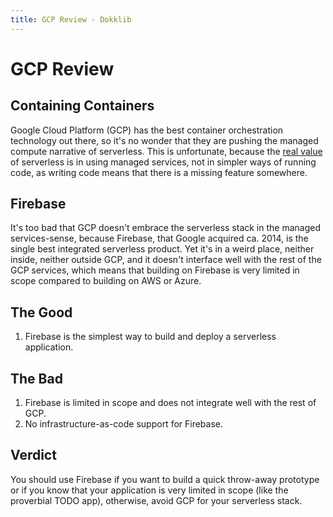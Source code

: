 ```yaml
---
title: GCP Review - Dokklib
---
```

# GCP Review

## Containing Containers

Google Cloud Platform (GCP) has the best container orchestration technology out there, so it's no wonder that they are pushing the managed compute narrative of serverless. This is unfortunate, because the [real value](/serverles-stack) of serverless is in using managed services, not in simpler ways of running code, as writing code means that there is a missing feature somewhere.

## Firebase

It's too bad that GCP doesn't embrace the serverless stack in the managed services-sense, because Firebase, that Google acquired ca. 2014, is the single best integrated serverless product. Yet it's in a weird place, neither inside, neither outside GCP, and it doesn't interface well with the rest of the GCP services, which means that building on Firebase is very limited in scope compared to building on AWS or Azure.

## The Good

1. Firebase is the simplest way to build and deploy a serverless application.

## The Bad

1. Firebase is limited in scope and does not integrate well with the rest of GCP.
2. No infrastructure-as-code support for Firebase.

## Verdict

You should use Firebase if you want to build a quick throw-away prototype or if you know that your application is very limited in scope (like the proverbial TODO app), otherwise, avoid GCP for your serverless stack.